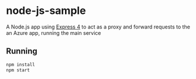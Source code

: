 # node-js-sample

A Node.js app using [Express 4](http://expressjs.com/) to act as a proxy and forward requests to the an Azure app, running the main service

## Running 
```sh
npm install
npm start
```
